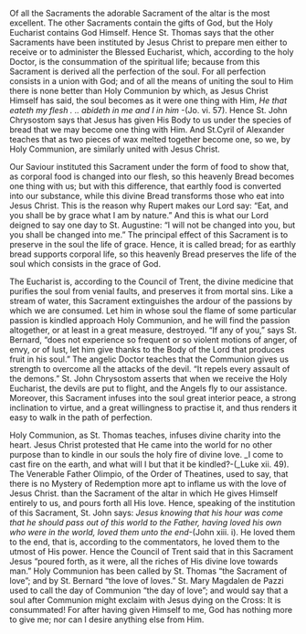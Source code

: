 
Of all the Sacraments the adorable Sacrament of the altar is the most excellent. The other Sacraments contain the gifts of God, but the Holy Eucharist contains God Himself. Hence St. Thomas says that the other Sacraments have been instituted by Jesus Christ to prepare men either to receive or to administer the Blessed Eucharist, which, according to the holy Doctor, is the consummation of the spiritual life; because from this Sacrament is derived all the perfection of the soul. For all perfection consists in a union with God; and of all the means of uniting the soul to Him there is none better than Holy Communion by which, as Jesus Christ Himself has said, the soul becomes as it were one thing with Him, _He that eateth my flesh . .. abideth in me and I in him_ -(Jo. vi. 57). Hence St. John Chrysostom says that Jesus has given His Body to us under the species of bread that we may become one thing with Him. And St.Cyril of Alexander teaches that as two pieces of wax melted together become one, so we, by Holy Communion, are similarly united with Jesus Christ.

Our Saviour instituted this Sacrament under the form of food to show that, as corporal food is changed into our flesh, so this heavenly Bread becomes one thing with us; but with this difference, that earthly food is converted into our substance, while this divine Bread transforms those who eat into Jesus Christ. This is the reason why Rupert makes our Lord say: “Eat, and you shall be by grace what I am by nature.” And this is what our Lord deigned to say one day to St. Augustine: “I will not be changed into you, but you shall be changed into me.” The principal effect of this Sacrament is to preserve in the soul the life of grace. Hence, it is called bread; for as earthly bread supports corporal life, so this heavenly Bread preserves the life of the soul which consists in the grace of God.

The Eucharist is, according to the Council of Trent, the divine medicine that purifies the soul from venial faults, and preserves it from mortal sins. Like a stream of water, this Sacrament extinguishes the ardour of the passions by which we are consumed. Let him in whose soul the flame of some particular passion is kindled approach Holy Communion, and he will find the passion altogether, or at least in a great measure, destroyed. “If any of you,” says St. Bernard, “does not experience so frequent or so violent motions of anger, of envy, or of lust, let him give thanks to the Body of the Lord that produces fruit in his soul.” The angelic Doctor teaches that the Communion gives us strength to overcome all the attacks of the devil. “It repels every assault of the demons.” St. John Chrysostom asserts that when we receive the Holy Eucharist, the devils are put to flight, and the Angels fly to our assistance. Moreover, this Sacrament infuses into the soul great interior peace, a strong inclination to virtue, and a great willingness to practise it, and thus renders it easy to walk in the path of perfection.

Holy Communion, as St. Thomas teaches, infuses divine charity into the heart. Jesus Christ protested that He came into the world for no other purpose than to kindle in our souls the holy fire of divine love. _I come to cast fire on the earth, and what will I but that it be kindled?-(_Luke xii. 49). The Venerable Father Olimpio, of the Order of Theatines, used to say, that there is no Mystery of Redemption more apt to inflame us with the love of Jesus Christ. than the Sacrament of the altar in which He gives Himself entirely to us, and pours forth all His love. Hence, speaking of the institution of this Sacrament, St. John says: _Jesus knowing that his hour was come that he should pass out of this world to the Father, having loved his own who were in the world, loved them unto the end_-(John xiii. i). He loved them to the end, that is, according to the commentators, he loved them to the utmost of His power. Hence the Council of Trent said that in this Sacrament Jesus “poured forth, as it were, all the riches of His divine love towards man.” Holy Communion has been called by St. Thomas “the Sacrament of love”; and by St. Bernard “the love of loves.” St. Mary Magdalen de Pazzi used to call the day of Communion “the day of love”; and would say that a soul after Communion might exclaim with Jesus dying on the Cross: It is consummated! For after having given Himself to me, God has nothing more to give me; nor can I desire anything else from Him.

